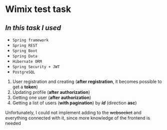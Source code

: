 # Wimix test task

## ***In this task I used***

* `Spring framework`  
* `Spring REST`
* `Spring Boot`
* `Spring Data`
* `Hibernate ORM`
* `Spring Security + JWT`
* `PostgreSQL`

1. User registration and creating (**after registration**, it becomes possible to get a **token**)
2. Updating profile (**after authorization**)
3. Getting one user (**after authorization**)
4. Getting a list of users (**with pagination**) by ***id*** (direction **asc**)


Unfortunately, I could not implement adding to the ~~websocket~~ and everything connected with it, since more knowledge of the frontend is needed


